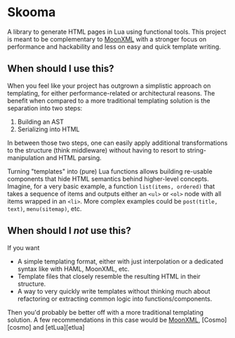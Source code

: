 Skooma
================================================================================

A library to generate HTML pages in Lua using functional tools. This project is
meant to be complementary to [MoonXML][moonxml] with a stronger focus on
performance and hackability and less on easy and quick template writing.

When should I use this?
----------------------------------------

When you feel like your project has outgrown a simplistic approach on
templating, for either performance-related or architectural reasons. The benefit
when compared to a more traditional templating solution is the separation into
two steps:

1. Building an AST
2. Serializing into HTML

In between those two steps, one can easily apply additional transformations to
the structure (think middleware) without having to resort to string-manipulation
and HTML parsing.

Turning "templates" into (pure) Lua functions allows building re-usable
components that hide HTML semantics behind higher-level concepts. Imagine, for a
very basic example, a function `list(items, ordered)` that takes a sequence of
items and outputs either an `<ul>` or `<ol>` node with all items wrapped in an
`<li>`. More complex examples could be `post(title, text)`, `menu(sitemap)`,
etc.

When should I *not* use this?
----------------------------------------

If you want

-	A simple templating format, either with just interpolation or a dedicated
	syntax like with HAML, MoonXML, etc.
-	Template files that closely resemble the resulting HTML in their structure.
-	A way to very quickly write templates without thinking much about refactoring
	or extracting common logic into functions/components.

Then you'd probably be better off with a more traditional templating solution.
A few recommendations in this case would be [MoonXML][moonxml], [Cosmo][cosmo]
and [etLua][etlua]

[moonxml]: http://github.com/darkwiiplayer/moonxml
